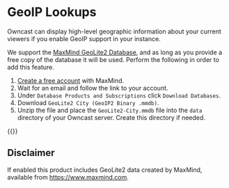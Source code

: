 # GeoIP Lookups

Owncast can display high-level geographic information about your current viewers if you enable GeoIP support in your instance.

We support the [MaxMind GeoLite2 Database](https://dev.maxmind.com/geoip/geoip2/geolite2/), and as long as you provide a free copy of the database it will be used.  Perform the following in order to add this feature.

1. [Create a free account](https://www.maxmind.com/en/geolite2/signup) with MaxMind.
1. Wait for an email and follow the link to your account.
1. Under `Database Products and Subscriptions` click `Download Databases`.
1. Download `GeoLite2 City (GeoIP2 Binary .mmdb)`.
1. Unzip the file and place the `GeoLite2-City.mmdb` file into the `data` directory of your Owncast server.  Create this directory if needed.

{{<versionsupport feature="GeoIP" version="0.0.3">}}

## Disclaimer

If enabled this product includes GeoLite2 data created by MaxMind, available from
<a href="https://www.maxmind.com">https://www.maxmind.com</a>.
